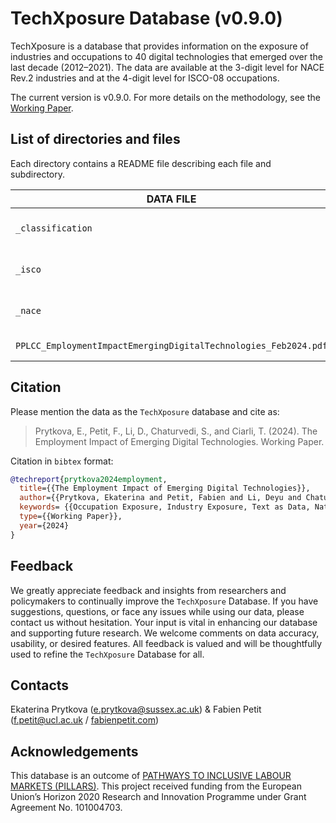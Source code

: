 # TechXposure Database (v0.9.0)

TechXposure is a database that provides information on the exposure of industries and occupations to 40 digital technologies that emerged over the last decade (2012–2021). The data are available at the 3-digit level for NACE Rev.2 industries and at the 4-digit level for ISCO-08 occupations.

The current version is v0.9.0. For more details on the methodology, see the [Working Paper](https://www.fabienpetit.com/wp/PPLCC_EmploymentImpactEmergingDigitalTechnologies_Feb2024.pdf). 

## List of directories and files

Each directory contains a README file describing each file and subdirectory.

| DATA FILE         | DESCRIPTION                          |
|-------------------|--------------------------------------|
| `_classification` | Classifications used in the database |
| `_isco`           | ISCO-08 Occupation Exposure          |
| `_nace`           | NACE Rev.2 Industry Exposure         |
| `PPLCC_EmploymentImpactEmergingDigitalTechnologies_Feb2024.pdf` | Working Paper |

## Citation

Please mention the data as the `TechXposure` database and cite as:

> Prytkova, E., Petit, F., Li, D., Chaturvedi, S., and Ciarli, T. (2024). The Employment Impact of Emerging Digital Technologies. Working Paper.

Citation in `bibtex` format:

```bibtex
@techreport{prytkova2024employment,
  title={{The Employment Impact of Emerging Digital Technologies}},
  author={{Prytkova, Ekaterina and Petit, Fabien and Li, Deyu and Chaturvedi, Sugat and Ciarli, Tommaso}},
  keywords= {{Occupation Exposure, Industry Exposure, Text as Data, Natural Language Processing, Sentence Transformers, Emerging Digital Technologies, Automation, Employment}},
  type={{Working Paper}},
  year={2024}
}
```

## Feedback

We greatly appreciate feedback and insights from researchers and policymakers to continually improve the `TechXposure` Database. If you have suggestions, questions, or face any issues while using our data, please contact us without hesitation. Your input is vital in enhancing our database and supporting future research. We welcome comments on data accuracy, usability, or desired features. All feedback is valued and will be thoughtfully used to refine the `TechXposure` Database for all.

## Contacts

Ekaterina Prytkova ([e.prytkova@sussex.ac.uk](mailto:e.prytkova@sussex.ac.uk)) & Fabien Petit ([f.petit@ucl.ac.uk](mailto:f.petit@ucl.ac.uk) / [fabienpetit.com](https://www.fabienpetit.com/))

## Acknowledgements

This database is an outcome of [PATHWAYS TO INCLUSIVE LABOUR MARKETS (PILLARS)](https://doi.org/10.3030/101004703). This project received funding from the European Union’s Horizon 2020 Research and Innovation Programme under Grant Agreement No. 101004703.
